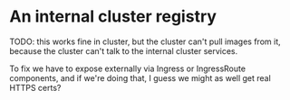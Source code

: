 # An internal cluster registry

TODO: this works fine in cluster, but the cluster can't pull images from it,
because the cluster can't talk to the internal cluster services.

To fix we have to expose externally via Ingress or IngressRoute components,
and if we're doing that,
I guess we might as well get real HTTPS certs?
